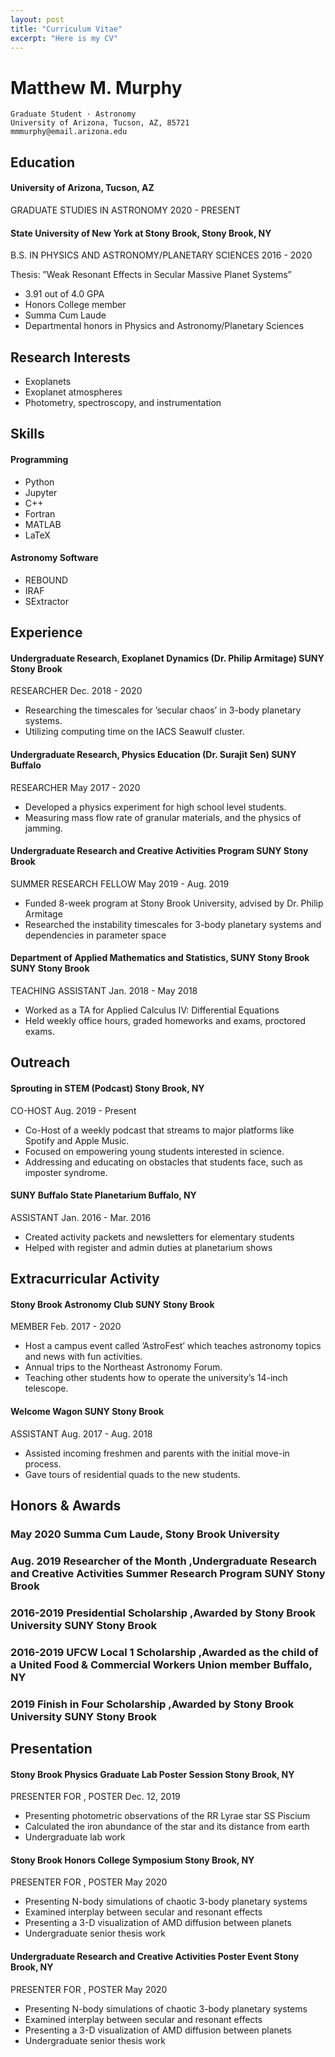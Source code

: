 ```yaml
---
layout: post
title: "Curriculum Vitae"
excerpt: "Here is my CV"
---
```


# Matthew M. Murphy

```
Graduate Student · Astronomy
University of Arizona, Tucson, AZ, 85721
mmmurphy@email.arizona.edu
```
## Education

#### University of Arizona, Tucson, AZ

GRADUATE STUDIES IN ASTRONOMY 2020 - PRESENT

#### State University of New York at Stony Brook, Stony Brook, NY

B.S. IN PHYSICS AND ASTRONOMY/PLANETARY SCIENCES 2016 - 2020

Thesis: ”Weak Resonant Effects in Secular Massive Planet Systems”

- 3.91 out of 4.0 GPA
- Honors College member
- Summa Cum Laude
- Departmental honors in Physics and Astronomy/Planetary Sciences

## Research Interests

- Exoplanets
- Exoplanet atmospheres
- Photometry, spectroscopy, and instrumentation

## Skills

#### Programming 
- Python
- Jupyter
- C++
- Fortran
- MATLAB
- LaTeX

#### Astronomy Software 
- REBOUND
- IRAF
- SExtractor


## Experience

#### Undergraduate Research, Exoplanet Dynamics (Dr. Philip Armitage) SUNY Stony Brook

RESEARCHER Dec. 2018 - 2020

- Researching the timescales for ’secular chaos’ in 3-body planetary systems.
- Utilizing computing time on the IACS Seawulf cluster.

#### Undergraduate Research, Physics Education (Dr. Surajit Sen) SUNY Buffalo

RESEARCHER May 2017 - 2020

- Developed a physics experiment for high school level students.
- Measuring mass flow rate of granular materials, and the physics of jamming.

#### Undergraduate Research and Creative Activities Program SUNY Stony Brook

SUMMER RESEARCH FELLOW May 2019 - Aug. 2019

- Funded 8-week program at Stony Brook University, advised by Dr. Philip Armitage
- Researched the instability timescales for 3-body planetary systems and dependencies in parameter space

#### Department of Applied Mathematics and Statistics, SUNY Stony Brook SUNY Stony Brook

TEACHING ASSISTANT Jan. 2018 - May 2018

- Worked as a TA for Applied Calculus IV: Differential Equations
- Held weekly office hours, graded homeworks and exams, proctored exams.

## Outreach

#### Sprouting in STEM (Podcast) Stony Brook, NY

CO-HOST Aug. 2019 - Present

- Co-Host of a weekly podcast that streams to major platforms like Spotify and Apple Music.
- Focused on empowering young students interested in science.
- Addressing and educating on obstacles that students face, such as imposter syndrome.

#### SUNY Buffalo State Planetarium Buffalo, NY

ASSISTANT Jan. 2016 - Mar. 2016

- Created activity packets and newsletters for elementary students
- Helped with register and admin duties at planetarium shows

## Extracurricular Activity



#### Stony Brook Astronomy Club SUNY Stony Brook

MEMBER Feb. 2017 - 2020

- Host a campus event called ’AstroFest’ which teaches astronomy topics and news with fun activities.
- Annual trips to the Northeast Astronomy Forum.
- Teaching other students how to operate the university’s 14-inch telescope.

#### Welcome Wagon SUNY Stony Brook

ASSISTANT Aug. 2017 - Aug. 2018

- Assisted incoming freshmen and parents with the initial move-in process.
- Gave tours of residential quads to the new students.

## Honors & Awards

### May 2020 Summa Cum Laude, Stony Brook University 

### Aug. 2019 Researcher of the Month ,Undergraduate Research and Creative Activities Summer Research Program SUNY Stony Brook

### 2016-2019 Presidential Scholarship ,Awarded by Stony Brook University SUNY Stony Brook

### 2016-2019 UFCW Local 1 Scholarship ,Awarded as the child of a United Food & Commercial Workers Union member Buffalo, NY

### 2019 Finish in Four Scholarship ,Awarded by Stony Brook University SUNY Stony Brook

## Presentation

#### Stony Brook Physics Graduate Lab Poster Session Stony Brook, NY

PRESENTER FOR <PHOTOMETRIC PROPERTIES OF THE RR LYRAE STAR SS PISCIUM>, POSTER Dec. 12, 2019

- Presenting photometric observations of the RR Lyrae star SS Piscium
- Calculated the iron abundance of the star and its distance from earth
- Undergraduate lab work

#### Stony Brook Honors College Symposium Stony Brook, NY

PRESENTER FOR <WEAK RESONANT EFFECTS IN SECULAR MASSIVE PLANET SYSTEMS>, POSTER May 2020

- Presenting N-body simulations of chaotic 3-body planetary systems
- Examined interplay between secular and resonant effects
- Presenting a 3-D visualization of AMD diffusion between planets
- Undergraduate senior thesis work

#### Undergraduate Research and Creative Activities Poster Event Stony Brook, NY

PRESENTER FOR <WEAK RESONANT EFFECTS IN SECULAR MASSIVE PLANET SYSTEMS>, POSTER May 2020

- Presenting N-body simulations of chaotic 3-body planetary systems
- Examined interplay between secular and resonant effects
- Presenting a 3-D visualization of AMD diffusion between planets
- Undergraduate senior thesis work









